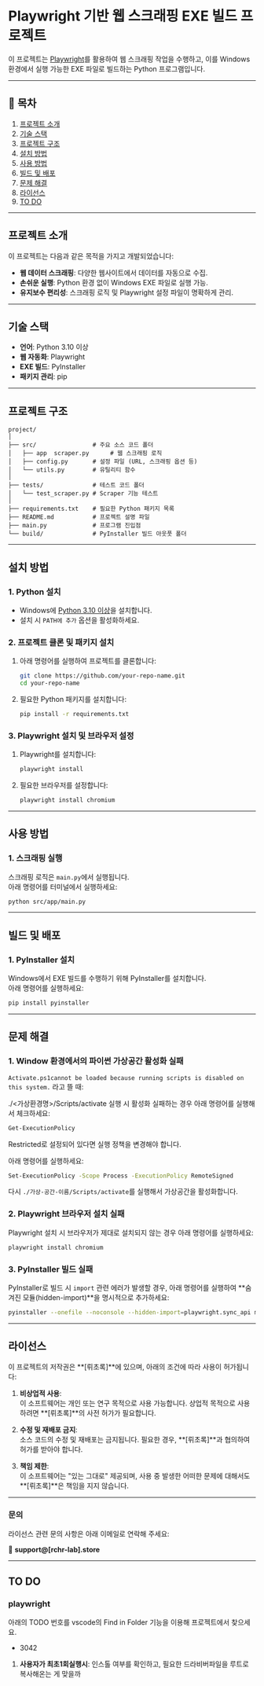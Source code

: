 # Playwright 기반 웹 스크래핑 EXE 빌드 프로젝트

이 프로젝트는 [Playwright](https://playwright.dev/)를 활용하여 웹 스크래핑 작업을 수행하고, 이를 Windows 환경에서 실행 가능한 EXE 파일로 빌드하는 Python 프로그램입니다.

---

## 📖 목차

1. [프로젝트 소개](#프로젝트-소개)
2. [기술 스택](#기술-스택)
3. [프로젝트 구조](#프로젝트-구조)
4. [설치 방법](#설치-방법)
5. [사용 방법](#사용-방법)
6. [빌드 및 배포](#빌드-및-배포)
7. [문제 해결](#문제-해결)
8. [라이선스](#라이선스)
9. [TO DO](#TO-DO)

---

## 프로젝트 소개

이 프로젝트는 다음과 같은 목적을 가지고 개발되었습니다:

- **웹 데이터 스크래핑**: 다양한 웹사이트에서 데이터를 자동으로 수집.
- **손쉬운 실행**: Python 환경 없이 Windows EXE 파일로 실행 가능.
- **유지보수 편리성**: 스크래핑 로직 및 Playwright 설정 파일이 명확하게 관리.

---

## 기술 스택

- **언어**: Python 3.10 이상
- **웹 자동화**: Playwright
- **EXE 빌드**: PyInstaller
- **패키지 관리**: pip

---

## 프로젝트 구조

```plaintext
project/
│
├── src/                # 주요 소스 코드 폴더
│   ├── app  scraper.py      # 웹 스크래핑 로직
│   ├── config.py       # 설정 파일 (URL, 스크래핑 옵션 등)
│   └── utils.py        # 유틸리티 함수
│
├── tests/              # 테스트 코드 폴더
│   └── test_scraper.py # Scraper 기능 테스트
│
├── requirements.txt    # 필요한 Python 패키지 목록
├── README.md           # 프로젝트 설명 파일
├── main.py             # 프로그램 진입점
└── build/              # PyInstaller 빌드 아웃풋 폴더

```

---

## 설치 방법

### 1. Python 설치

- Windows에 [Python 3.10 이상](https://www.python.org/downloads/)을 설치합니다.
- 설치 시 `PATH에 추가` 옵션을 활성화하세요.

### 2. 프로젝트 클론 및 패키지 설치

1. 아래 명령어를 실행하여 프로젝트를 클론합니다:
   ```bash
   git clone https://github.com/your-repo-name.git
   cd your-repo-name
   ```
2. 필요한 Python 패키지를 설치합니다:
   ```bash
   pip install -r requirements.txt
   ```

### 3. Playwright 설치 및 브라우저 설정

1. Playwright를 설치합니다:
   ```bash
   playwright install
   ```
2. 필요한 브라우저를 설정합니다:
   ```bash
   playwright install chromium
   ```

---

## 사용 방법

### 1. 스크래핑 실행

스크래핑 로직은 `main.py`에서 실행됩니다.  
아래 명령어를 터미널에서 실행하세요:

```bash
python src/app/main.py
```

---

## 빌드 및 배포

### 1. PyInstaller 설치

Windows에서 EXE 빌드를 수행하기 위해 PyInstaller를 설치합니다.  
아래 명령어를 실행하세요:

```bash
pip install pyinstaller
```

---

## 문제 해결

### 1. Window 환경에서의 파이썬 가상공간 활성화 실패

`Activate.ps1cannot be loaded because running scripts is disabled on this system.` 라고 뜰 때:

./<가상환경명>/Scripts/activate 실행 시 활성화 실패하는 경우 아래 명령어를 실행해서 체크하세요:

```bash
Get-ExecutionPolicy
```

Restricted로 설정되어 있다면 실행 정책을 변경해야 합니다.

아래 명령어를 실행하세요:

```bash
Set-ExecutionPolicy -Scope Process -ExecutionPolicy RemoteSigned
```

다시 `./가상-공간-이름/Scripts/activate`를 실행해서 가상공간을 활성화합니다.

### 2. Playwright 브라우저 설치 실패

Playwright 설치 시 브라우저가 제대로 설치되지 않는 경우 아래 명령어를 실행하세요:

```bash
playwright install chromium
```

### 3. PyInstaller 빌드 실패

PyInstaller로 빌드 시 `import` 관련 에러가 발생할 경우, 아래 명령어를 실행하여 **숨겨진 모듈(hidden-import)**을 명시적으로 추가하세요:

```bash
pyinstaller --onefile --noconsole --hidden-import=playwright.sync_api main.py
```

---

## 라이선스

이 프로젝트의 저작권은 **[뤼초록]**에 있으며, 아래의 조건에 따라 사용이 허가됩니다:

1. **비상업적 사용**:  
   이 소프트웨어는 개인 또는 연구 목적으로 사용 가능합니다. 상업적 목적으로 사용하려면 **[뤼초록]**의 사전 허가가 필요합니다.

2. **수정 및 재배포 금지**:  
   소스 코드의 수정 및 재배포는 금지됩니다. 필요한 경우, **[뤼초록]**과 협의하여 허가를 받아야 합니다.

3. **책임 제한**:  
   이 소프트웨어는 "있는 그대로" 제공되며, 사용 중 발생한 어떠한 문제에 대해서도 **[뤼초록]**은 책임을 지지 않습니다.

---

### 문의

라이선스 관련 문의 사항은 아래 이메일로 연락해 주세요:

📧 **support@[rchr-lab].store**

---

## TO DO

### playwright

아래의 TODO 번호를 vscode의 Find in Folder 기능을 이용해 프로젝트에서 찾으세요.

- 3042

1. **사용자가 최초1회실행시**:
   인스톨 여부를 확인하고, 필요한 드라비버파일을 루트로 복사해온는 게 맞을까